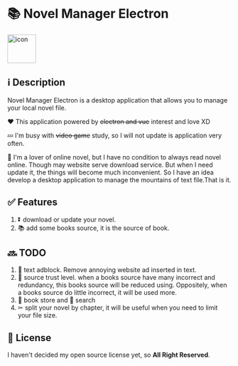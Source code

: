 # 📚 Novel Manager Electron  

<!--suppress CheckImageSize -->
<img alt="icon" src="./src/assets/icon/icon.png" height="64" width="64"/>

## ℹ Description
Novel Manager Electron is a desktop application that allows you to manage your local novel file.

❤ This application powered by ~~electron and vue~~ interest and love XD

💤 I'm busy with ~~video game~~ study, so I will not update is application very often. 

📖 I'm a lover of online novel, but I have no condition to always read novel online. Though may website serve download service. But when I need update it, the things will become much inconvenient.
So I have an idea develop a desktop application to manage the mountains of text file.That is it.

## ✅ Features
1. ⏬ download or update your novel.
2. 📚 add some books source, it is the source of book.

## 🔜 TODO
1. 🛑 text adblock. Remove annoying website ad inserted in text.
2. 📶 source trust level. when a books source have many incorrect and redundancy, this books source will be reduced using. Oppositely, when a books source do little incorrect, it will be used more.
3. 📗 book store and 🔎 search
4. ✂ split your novel by chapter, it will be useful when you need to limit your file size.

## 📜 License
I haven't decided my open source license yet, so **All Right Reserved**.
